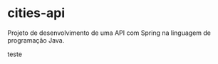 # cities-api

Projeto de desenvolvimento de uma API com Spring na linguagem de programação Java.

teste
